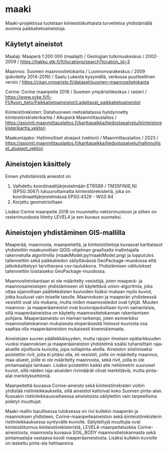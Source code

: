# maaki
Maaki-projektissa tuotetaan kiinteistökohtaista turvetietoa yhdistämällä avoimia paikkatietoaineistoja.

## Käytetyt aineistot

Maalaji: Maaperä 1:200 000 (maalajit) / Geologian tutkimuskeskus / 2002-2009 / https://hakku.gtk.fi/fi/locations/search?location_id=3

Maannos: Suomen maannostietokanta / Luonnonvarakeskus / 2009 (päivitetty 2014-2016) / Saatu Lukesta kysymällä, verkossa puutteellinen versio / https://ckan.ymparisto.fi/dataset/suomen-maannostietokanta

Corine: Corine maanpeite 2018 / Suomen ympäristökeskus / rasteri / https://www.syke.fi/fi-FI/Avoin_tieto/Paikkatietoaineistot/Ladattavat_paikkatietoaineistot

Kiinteistörekisteri: Datahuoneen metsädatassa hyödynnetty kiinteistörekisterikartta / Alkuperä Maanmittauslaitos / https://asiointi.maanmittauslaitos.fi/karttapaikka/tiedostopalvelu/kiinteistorekisterikartta_vektori

Maakuntajako: Hallinnolliset aluejaot (vektori) / Maanmittauslaitos / 2023 / https://asiointi.maanmittauslaitos.fi/karttapaikka/tiedostopalvelu/hallinnolliset_aluejaot_vektori


## Aineistojen käsittely

Ennen yhdistämistä aineistot on 
1. Vaihdettu koordinaattijärjestelmään ETRS89 / TM35FIN(E,N) (EPSG:3067) lukuunottamatta kiinteistörekisteriä, joka on koordinaattijärjestelmässä EPSG:4326 - WGS 84
2. Korjattu geometrioiltaan

Lisäksi Corine maanpeite 2018 on muunnettu vektorimuotoon ja siihen on rasterimuodosta liitetty LEVEL4 ja sen kuvaus suomeksi.


## Aineistojen yhdistäminen GIS-mallilla

Maaperää, maannosta, maanpeitettä, ja kiinteistötietoja kuvaavat karttatasot yhdistettiin maakunnittain QGIS-ohjelman graafisella mallintajalla rakennetulla algoritmilla (maakiModel.py/maakiModel.png) ja lopputulos tallennettiin sekä paikkatiedon säilyttävässä GeoPackage-muodossa että jatkokäsittelyyn tarvittavana csv-taulukkona. Yhdistämisen välitulokset tallennettiin toistaiseksi GeoPackage-muodossa. 

Maannostietokantaan ei ole määritelty vesistöjä, joten maaperä- ja maannosaineistojen yhdistämiseen oli käytettävä union-algoritmia, joka ottaa sijainniltaan päällekkäisten kuvioiden lisäksi mukaan myös kuviot, jotka kuuluvat vain toiselle tasolle. Maannoksen ja maaperän yhdisteessä vesistöt ovat siis mukana, mutta niiden maannostiedot ovat tyhjät.  Muuten maannos- ja maaperäaineistot ovat kuviorajauksiltaan hyvin samanlaisia, sillä maaperäaineistoa on käytetty maannostietokannan rakentamisen pohjana. Maaperäaineisto on hieman tarkempi, joten esimerkiksi maannostietokannan mukaisesta eloperäisestä histosol-kuviosta osa saattaa olla maaperäaineiston mukaisesti kivennäismaata. 

Aineistojen suuren päällekkäisyyden, mutta rajojen ilmeisen epätarkkuuden vuoksi maannoksen ja maaperäaineiston yhdistelmä sisälsi tuhansittain raja-alueille sijoittuvia kuvioita, jopa nollapinta-aloilla. Aineiston siistimiseksi poistettiin rivit, joita ei pitäisi olla, eli vesistöt, joille on määritelty maannos, maa-alueet, joille ei ole määritelty maannosta, sekä rivit, joilla ei ole pintamaalajia lainkaan. Lisäksi poistettiin kaikki alle neliömetrin suuruiset kuviot, sillä näiden raja-alueiden rivimäärät olivat merkittäviä, mutta pinta-alat merkityksettömiä. 

Maanpeitettä kuvaava Corine-aineisto sekä kiinteistörekisteri voitiin yhdistää ristiinleikkauksella, sillä aineistot kattoivat koko Suomen pinta-alan. Kussakin ristiinleikkausvaiheessa aineistoista säilytettiin vain tarpeellisina pidetyt muuttujat. 

Maaki-mallin lopullisessa tuloksessa on rivi kullekin maaperän ja maannoksen yhdisteen, Corine-maanpeiteaineiston sekä kiinteistörekisterin ristiinleikkauksessa syntyvälle kuviolle. Säilytettyjä muuttujia ovat kiinteistötunnus kiinteistörekisteristä, LEVEL4-maanpeiteluokka Corine-aineistosta, maannosta kuvaava SOIL_BODY maannostietokannasta sekä pintamaalajia vastaava koodi maaperäaineistosta. Lisäksi kullekin kuviolle on laskettu pinta-ala hehtaareina. 





